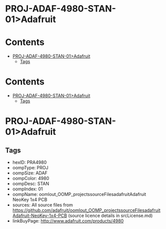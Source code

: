 
PROJ-ADAF-4980-STAN-01>Adafruit
===============================

Contents
========

* [PROJ-ADAF-4980-STAN-01>Adafruit](#proj-adaf-4980-stan-01adafruit)
	* [Tags](#tags)

Contents
========

* [PROJ-ADAF-4980-STAN-01>Adafruit](#proj-adaf-4980-stan-01adafruit)
	* [Tags](#tags)

# PROJ-ADAF-4980-STAN-01>Adafruit

## Tags

- hexID: PRA4980
- oompType: PROJ
- oompSize: ADAF
- oompColor: 4980
- oompDesc: STAN
- oompIndex: 01
- oompName: oomlout_OOMP_projectssourceFilesadafruitAdafruit NeoKey 1x4 PCB
- sources: All source files from https://github.com/adafruit/oomlout_OOMP_projectssourceFilesadafruitAdafruit-NeoKey-1x4-PCB (source licence details in srcLicense.md)
- linkBuyPage: http://www.adafruit.com/products/4980

